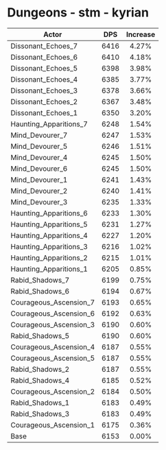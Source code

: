# Dungeons - stm - kyrian
| Actor | DPS | Increase |
|---|:---:|:---:|
|Dissonant_Echoes_7|6416|4.27%|
|Dissonant_Echoes_6|6410|4.18%|
|Dissonant_Echoes_5|6398|3.98%|
|Dissonant_Echoes_4|6385|3.77%|
|Dissonant_Echoes_3|6378|3.66%|
|Dissonant_Echoes_2|6367|3.48%|
|Dissonant_Echoes_1|6350|3.20%|
|Haunting_Apparitions_7|6248|1.54%|
|Mind_Devourer_7|6247|1.53%|
|Mind_Devourer_5|6246|1.51%|
|Mind_Devourer_4|6245|1.50%|
|Mind_Devourer_6|6245|1.50%|
|Mind_Devourer_1|6241|1.43%|
|Mind_Devourer_2|6240|1.41%|
|Mind_Devourer_3|6235|1.33%|
|Haunting_Apparitions_6|6233|1.30%|
|Haunting_Apparitions_5|6231|1.27%|
|Haunting_Apparitions_4|6227|1.20%|
|Haunting_Apparitions_3|6216|1.02%|
|Haunting_Apparitions_2|6215|1.01%|
|Haunting_Apparitions_1|6205|0.85%|
|Rabid_Shadows_7|6199|0.75%|
|Rabid_Shadows_6|6194|0.67%|
|Courageous_Ascension_7|6193|0.65%|
|Courageous_Ascension_6|6192|0.63%|
|Courageous_Ascension_3|6190|0.60%|
|Rabid_Shadows_5|6190|0.60%|
|Courageous_Ascension_4|6187|0.55%|
|Courageous_Ascension_5|6187|0.55%|
|Rabid_Shadows_2|6187|0.55%|
|Rabid_Shadows_4|6185|0.52%|
|Courageous_Ascension_2|6184|0.50%|
|Rabid_Shadows_1|6183|0.49%|
|Rabid_Shadows_3|6183|0.49%|
|Courageous_Ascension_1|6175|0.36%|
|Base|6153|0.00%|

